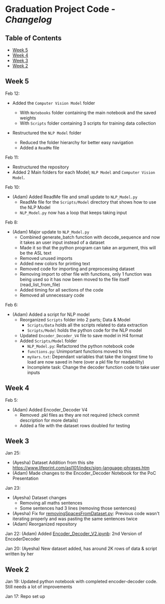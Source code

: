 # Graduation Project Code - *Changelog* <!-- omit in toc -->

## Table of Contents <!-- omit in toc -->

- [Week 5](#week-5)
- [Week 4](#week-4)
- [Week 3](#week-3)
- [Week 2](#week-2)

## Week 5

Feb 12:
- Added the `Computer Vision Model` folder
  - With `Notebooks` folder containing the main notebook and the saved weights
  - With `Scripts` folder containing 3 scripts for training data collection

- Restructured the `NLP Model` folder
  - Reduced the folder hierarchy for better easy navigation
  - Added a `ReadMe` file

Feb 11:

- Restructured the repository
- Added 2 Main folders for each Model; `NLP Model` and `Computer Vision Model`.

Feb 10:

- (Adam) Added ReadMe file and small update to `NLP_Model.py`
  - ReadMe file for the `Scripts/Model` directory that shows how to use the NLP Model
  - `NLP_Model.py` now has a loop that keeps taking input

Feb 8:

- (Adam) Major update to `NLP_Model.py`
  - Combined generate_batch function with decode_sequence and now it takes an user input instead of a dataset
  - Made it so that the python program can take an argument, this will be the ASL text
  - Removed unused imports
  - Added new colors for printing text
  - Removed code for importing and preprocessing dataset
  - Removing import to other file with functions, only 1 function was being used so it has now been moved to the file itself (read_list_from_file)
  - Added timing for all sections of the code
  - Removed all unnecessary code

Feb 6:

- (Adam) Added a script for NLP model
  - Reorganized `Scripts` folder into 2 parts; Data & Model
    - `Scripts/Data` holds all the scripts related to data extraction
    - `Scripts/Model` holds the python code for the NLP model
  - Updated `Encoder_Decoder_V4` file to  save model in H4 format
  - Added `Scripts/Model` folder
    - `NLP_Model.py`: Refactored the python notebook code
    - `functions.py`: Unimportant functions moved to this
    - `myVars.txt`: Dependant variables that take the longest time to load are now saved in here (over a pkl file for readability)
    - Incomplete task: Change the decoder function code to take user inputs

## Week 4

Feb 5:

- (Adam) Added Encoder_Decoder V4
  - Removed .pkl files as they are not required (check commit description for more details)
  - Added a file with the dataset rows doubled for testing

## Week 3

Jan 25:

- (Ayesha) Dataset Addition from this site <https://www.lifeprint.com/asl101/index/sign-language-phrases.htm>
- (Adam) Made changes to the Encoder_Decoder Notebook for the PoC Presentation

Jan 23:

- (Ayesha) Dataset changes
  - Removing all maths sentences
  - Some sentences had 3 lines (removing those sentences)
- (Ayesha) Fix for [removingSpacesFromDataset.py](removingSpacesFromDataset.py): Previous code wasn't iterating properly and was pasting the same sentences twice
- (Adam) Reorganized repository

Jan 22: (Adam) Added [Encoder_Decoder_V2.ipynb](Encoder_Decoder_V2.ipynb): 2nd Version of EncoderDecoder

Jan 20: (Ayesha) New dataset added, has around 2K rows of data & script written by her

## Week 2

Jan 19: Updated python notebook with completed encoder-decoder code. Still needs a lot of improvements

Jan 17: Repo set up
